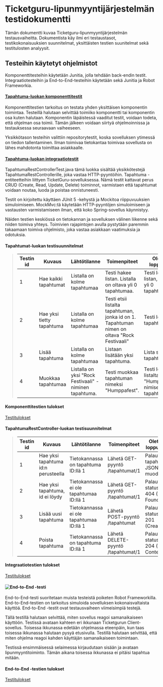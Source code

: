 # Ticketguru-lipunmyyntijärjestelmän testidokumentti
Tämän dokumentti kuvaa Ticketguru-lipunmyyntijärjestelmän testausvaiheitta. 
Dokumentista käy ilmi eri testaustasot, testikokonaisuuksien suunnitelmat, yksittäisten testien suunitelmat sekä testitulosten analyysit.

## Testeihin käytetyt ohjelmistot
Komponenttitesteihin käytetään Junitia, jolla tehdään back-endin testit. Integraatiotesteihin ja End-to-End-testeihin käytetään sekä Junitia ja  Robot Frameworkia.

#### [Tapahtuma-luokan komponenttitestit](../../ticketguru/src/test/java/ohjelmistoprojekti/ticketguru/domain/TapahtumatRepositoryTest.java)

Komponenttitestien tarkoitus on testata yhden yksittäisen komponentin toimintaa. Testeillä halutaan selvittää toimiiko komponentti tai komponentin osa kuten halutaan. Komponentin läpäistessä vaaditut testit, voidaan todeta, että ohjelman osa toimii. Tämän jälkeen voidaan siirtyä ohjelmoinnissa ja testauksessa seuraavaan vaiheeseen.

Yksikkötason testeihin valittiin repositorytestit, koska sovelluksen ytimessä on tiedon tallentaminen. Ilman toimivaa tietokantaa toimivaa sovellusta on lähes mahdotonta toimittaa asiakkaalle. 

#### [Tapahtuma-luokan integraatiotestit](../../ticketguru/src/test/java/ohjelmistoprojekti/ticketguru/web/TapahtumaRestControllerTest.java)

TapahtumaRestControllerTest.java tämä luokka sisältää yksikkötestejä TapahtumaRestControllerille, joka vastaa HTTP-pyyntöihin. Tapahtuma -entiteetteihin liittyen TicketGuru-sovelluksessa. Nämä testit kattavat perus CRUD (Create, Read, Update, Delete) toiminnot, varmistaen että tapahtumat voidaan noutaa, luoda ja poistaa onnistuneesti.
 
Testit on kirjoitettu käyttäen JUnit 5 -kehystä ja Mockitoa riippuvuuksien simuloimiseen. MockMvc:tä käytetään HTTP-pyyntöjen simuloimiseen ja vastausten varmistamiseen ilman, että koko Spring-sovellus käynnistyy.

Näiden testien keskiössä on tietokannan ja sovelluksen välinen liikenne sekä niiden toimiva yhteys. Toimivien rajapintojen avulla pystytään paremmin takaamaan toimiva ohjelmisto, joka vastaa asiakkaan vaatimuksia ja odotuksia.

#### Tapahtumat-luokan testisuunnitelmat

> Testin id | Kuvaus | Lähtötilanne | Toimenpiteet | Oletettu lopputulos 
> --------- | ------ | ------------ | ------------ | ------------------
> 1 | Hae kaikki tapahtumat | Listalla on kolme tapahtumaa | Testi hakee listan. Listalla on  oltava yli 0 tapahtumaa. | Testi löytää listan, jossa on yli 0 tapahtumaa.
> 2 | Hae yksi tietty tapahtuma | Listalla on kolme tapahtumaa | Testi etsii listalta tapahtuman, jonka id on 1. Tapahtuman nimen on oltava "Rock Festivaali" | Testi löytää ko. tapahtuman
> 3 | Lisää tapahtuma | Listalla on kolme tapahtumaa | Listaan lisätään yksi tapahtuma. | Lista sisältää 4 tapahtumaa.
> 4 | Muokkaa tapahtumaa | Listalla on yksi "Rock Festivaali" -niminen tapahtuma. | Testi muokkaa tapahtuman nimeksi "Humppafest". | Testi löytää listalta "Humppafest"-nimisen tapahtuman.

#### Komponenttitestien tulokset

[Testitulokset](../../pictures/Testitulokset_TapahtumatRepository.PNG)

#### TapahtumaRestController-luokan testisuunnitelmat

> Testin id | Kuvaus | Lähtötilanne | Toimenpiteet | Oletettu lopputulos 
> --------- | ------ | ------------ | ------------ | ------------------
> 1 | Hae yksi tapahtuma id:n perusteella | Tietokannassa on tapahtuma ID:llä 1 | Lähetä GET-pyyntö /tapahtumat/1 | Palauta tapahtuma JSON-muodossa
> 2 | Hae yksi tapahtuma, id ei löydy | Tietokannassa ei ole tapahtumaa ID:llä 1 | Lähetä GET-pyyntö /tapahtumat/1 | Palauta statuskoodi 404 (Not Found)
> 3 | Lisää uusi tapahtuma | Tietokannassa ei ole tapahtumaa ID:llä 1 | Lähetä POST-pyyntö /tapahtumat | Palauta statuskoodi 201 (Created)
> 4 | Poista tapahtuma | Tietokannassa on tapahtuma ID:llä 1 | Lähetä DELETE-pyyntö /tapahtumat/1 | Palauta statuskoodi 204 (No Content)

#### Integraatiotestien tulokset

[Testitulokset](../../pictures/TapahtumaRestController_testitulokset.PNG)

#### ![End-to-End -testi](../../ticketguru/src/test/java/ohjelmistoprojekti/ticketguru/E2E/TicketguruE2ETest.robot)

End-to-End-testi suoritetaan muista testeistä poiketen Robot Frameworkilla. End-to-End-testien on tarkoitus simuloida sovelluksen kokonaisvaltaista käyttöä. End-to-End -testit ovat testausvaiheen viimeisimpiä testejä.

Tällä testillä halutaan selvittää, miten sovellus reagoi samanaikaiseen käyttöön.
Testissä avataan kahteen eri ikkunaan Ticketgurun Client-sovellus. Toisessa ikkunassa edetään ohjelmassa eteenpäin, kun taas toisessa ikkunassa halutaan pysyä etusivulla. Testillä halutaan selvittää, että miten ohjelma reagoi kahden käyttäjän samanaikaiseen toimintaan.

Testissä ensimmäisessä selaimessa kirjaudutaan sisään ja avataan lipunmyyntitoiminto. Tämän aikana toisessa ikkunassa ei pitäisi tapahtua mitään.

#### End-to-End -testien tulokset

[Testitulokset](../../pictures/e2e_tulokset.PNG)




